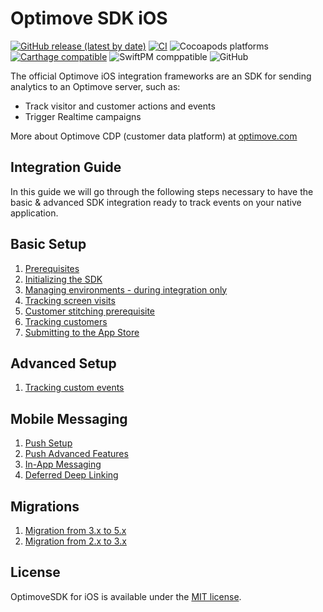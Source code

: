 # Optimove SDK iOS

[![GitHub release (latest by date)](https://img.shields.io/github/v/release/optimove-tech/Optimove-SDK-iOS?style=flat-square)](https://github.com/optimove-tech/Optimove-SDK-iOS/releases/latest)
[![CI](https://github.com/optimove-tech/Optimove-SDK-iOS/actions/workflows/main.yml/badge.svg)](https://github.com/optimove-tech/Optimove-SDK-iOS/actions/workflows/main.yml)
![Cocoapods platforms](https://img.shields.io/cocoapods/p/OptimoveSDK?color=brightgreen&label=CocoaPods&style=flat-square)
[![Carthage compatible](https://img.shields.io/badge/Carthage-compatible-4BC51D.svg?style=flat-square)](https://github.com/Carthage/Carthage)
![SwiftPM comppatible](https://img.shields.io/badge/SwiftPM-compatible-success?style=flat-square)
![GitHub](https://img.shields.io/github/license/optimove-tech/Optimove-SDK-iOS?style=flat-square)

The official Optimove iOS integration frameworks are an SDK for sending analytics to an Optimove server, such as:

- Track visitor and customer actions and events
- Trigger Realtime campaigns

More about Optimove CDP (customer data platform) at [optimove.com](https://www.optimove.com)

## Integration Guide

In this guide we will go through the following steps necessary to have the basic & advanced SDK integration ready to track events on your native application.

## Basic Setup

1. [Prerequisites](https://github.com/optimove-tech/Optimove-SDK-iOS/wiki/Prerequisites)
2. [Initializing the SDK](https://github.com/optimove-tech/Optimove-SDK-iOS/wiki/Initializing-the-SDK)
3. [Managing environments - during integration only](wiki/Managing-environments)
4. [Tracking screen visits](https://github.com/optimove-tech/Optimove-SDK-iOS/wiki/Tracking-screen-visits)
5. [Customer stitching prerequisite](https://github.com/optimove-tech/Optimove-SDK-iOS/wiki/Customer-stitching-prerequisite)
6. [Tracking customers](https://github.com/optimove-tech/Optimove-SDK-iOS/wiki/Tracking-customers)
7. [Submitting to the App Store](https://github.com/optimove-tech/Optimove-SDK-iOS/wiki/Submitting-to-the-App-Store)

## Advanced Setup

1. [Tracking custom events](https://github.com/optimove-tech/Optimove-SDK-iOS/wiki/Tracking-custom-events)

## Mobile Messaging

1. [Push Setup](https://github.com/optimove-tech/Optimove-SDK-iOS/wiki/push-setup)
2. [Push Advanced Features](https://github.com/optimove-tech/Optimove-SDK-iOS/wiki/push-advanced)
3. [In-App Messaging](https://github.com/optimove-tech/Optimove-SDK-iOS/wiki/in-app)
4. [Deferred Deep Linking](https://github.com/optimove-tech/Optimove-SDK-iOS/wiki/deferred-deep-linking)

## Migrations

1. [Migration from 3.x to 5.x](https://github.com/optimove-tech/Optimove-SDK-iOS/wiki/Migration-guide-from-3.x-to-5.x)
2. [Migration from 2.x to 3.x](https://github.com/optimove-tech/Optimove-SDK-iOS/wiki/Migration-guide-from-2.x-to-3.x)

## License

OptimoveSDK for iOS is available under the [MIT license](LICENSE).
